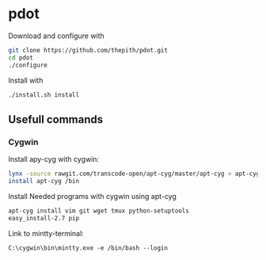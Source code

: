 # pdot

Download and configure with
```bash
git clone https://github.com/thepith/pdot.git
cd pdot
./configure
```
Install with
```bash
./install.sh install
```

## Usefull commands
### Cygwin
Install apy-cyg with cygwin:
```bash
lynx -source rawgit.com/transcode-open/apt-cyg/master/apt-cyg > apt-cyg
install apt-cyg /bin
```
Install Needed programs with cygwin using apt-cyg
```bash
apt-cyg install vim git wget tmux python-setuptools
easy_install-2.7 pip
```

Link to mintty-terminal:
```
C:\cygwin\bin\mintty.exe -e /bin/bash --login
```
